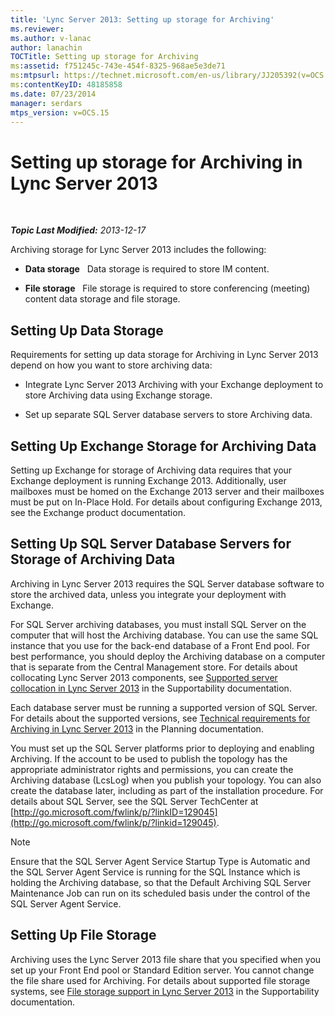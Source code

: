 ```yaml
---
title: 'Lync Server 2013: Setting up storage for Archiving'
ms.reviewer: 
ms.author: v-lanac
author: lanachin
TOCTitle: Setting up storage for Archiving
ms:assetid: f751245c-743e-454f-8325-968ae5e3de71
ms:mtpsurl: https://technet.microsoft.com/en-us/library/JJ205392(v=OCS.15)
ms:contentKeyID: 48185858
ms.date: 07/23/2014
manager: serdars
mtps_version: v=OCS.15
---
```


<div data-xmlns="http://www.w3.org/1999/xhtml">

<div class="topic" data-xmlns="http://www.w3.org/1999/xhtml" data-msxsl="urn:schemas-microsoft-com:xslt" data-cs="http://msdn.microsoft.com/en-us/">

<div data-asp="http://msdn2.microsoft.com/asp">

# Setting up storage for Archiving in Lync Server 2013

</div>

<div id="mainSection">

<div id="mainBody">

<span> </span>

_**Topic Last Modified:** 2013-12-17_

Archiving storage for Lync Server 2013 includes the following:

  - **Data storage**   Data storage is required to store IM content.

  - **File storage**   File storage is required to store conferencing (meeting) content data storage and file storage.

<div>

## Setting Up Data Storage

Requirements for setting up data storage for Archiving in Lync Server 2013 depend on how you want to store archiving data:

  - Integrate Lync Server 2013 Archiving with your Exchange deployment to store Archiving data using Exchange storage.

  - Set up separate SQL Server database servers to store Archiving data.

<div>

## Setting Up Exchange Storage for Archiving Data

Setting up Exchange for storage of Archiving data requires that your Exchange deployment is running Exchange 2013. Additionally, user mailboxes must be homed on the Exchange 2013 server and their mailboxes must be put on In-Place Hold. For details about configuring Exchange 2013, see the Exchange product documentation.

</div>

<div>

## Setting Up SQL Server Database Servers for Storage of Archiving Data

Archiving in Lync Server 2013 requires the SQL Server database software to store the archived data, unless you integrate your deployment with Exchange.

For SQL Server archiving databases, you must install SQL Server on the computer that will host the Archiving database. You can use the same SQL instance that you use for the back-end database of a Front End pool. For best performance, you should deploy the Archiving database on a computer that is separate from the Central Management store. For details about collocating Lync Server 2013 components, see [Supported server collocation in Lync Server 2013](lync-server-2013-supported-server-collocation.md) in the Supportability documentation.

Each database server must be running a supported version of SQL Server. For details about the supported versions, see [Technical requirements for Archiving in Lync Server 2013](lync-server-2013-technical-requirements-for-archiving.md) in the Planning documentation.

You must set up the SQL Server platforms prior to deploying and enabling Archiving. If the account to be used to publish the topology has the appropriate administrator rights and permissions, you can create the Archiving database (LcsLog) when you publish your topology. You can also create the database later, including as part of the installation procedure. For details about SQL Server, see the SQL Server TechCenter at [http://go.microsoft.com/fwlink/p/?linkID=129045](http://go.microsoft.com/fwlink/p/?linkid=129045).

<div>


> [!NOTE]  
> Ensure that the SQL Server Agent Service Startup Type is Automatic and the SQL Server Agent Service is running for the SQL Instance which is holding the Archiving database, so that the Default Archiving SQL Server Maintenance Job can run on its scheduled basis under the control of the SQL Server Agent Service.



</div>

</div>

</div>

<div>

## Setting Up File Storage

Archiving uses the Lync Server 2013 file share that you specified when you set up your Front End pool or Standard Edition server. You cannot change the file share used for Archiving. For details about supported file storage systems, see [File storage support in Lync Server 2013](lync-server-2013-file-storage-support.md) in the Supportability documentation.

</div>

</div>

<span> </span>

</div>

</div>

</div>

